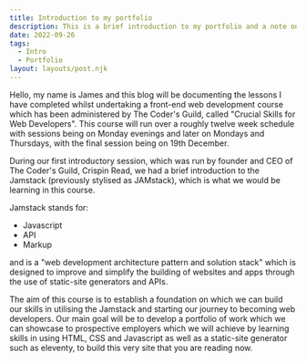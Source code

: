 ```yaml
---
title: Introduction to my portfolio
description: This is a brief introduction to my portfolio and a note on the course I have undertaken
date: 2022-09-26
tags:
  - Intro
  - Portfolio
layout: layouts/post.njk
---
```

Hello, my name is James and this blog will be documenting the lessons I have completed whilst undertaking a front-end web development course which has been administered by The Coder's Guild, called "Crucial Skills for Web Developers". This course will run over a roughly twelve week schedule with sessions being on Monday evenings and later on Mondays and Thursdays, with the final session being on 19th December. 

During our first introductory session, which was run by founder and CEO of The Coder's Guild, Crispin Read, we had a brief introduction to the Jamstack (previously stylised as JAMstack), which is what we would be learning in this course. 

Jamstack stands for: 

<ul>
<li>Javascript</li>
<li>API</li>
<li>Markup</li>
</ul>

and is a "web development architecture  pattern and solution stack" which is designed to improve and simplify the building of websites and apps through the use of static-site generators and APIs. 

The aim of this course is to establish a foundation on which we can build our skills in utilising the Jamstack and starting our journey to becoming web developers. Our main goal will be to develop a portfolio of work which we can showcase to prospective employers which we will achieve by learning skills in using HTML, CSS and Javascript as well as a static-site generator such as eleventy, to build this very site that you are reading now. 




